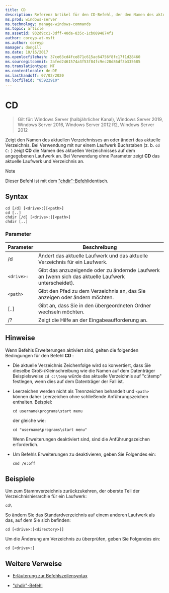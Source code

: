 ```yaml
---
title: CD
description: Referenz Artikel für den CD-Befehl, der den Namen des aktuellen Verzeichnisses anzeigt oder ändert.
ms.prod: windows-server
ms.technology: manage-windows-commands
ms.topic: article
ms.assetid: 932d9cc1-3dff-40da-835c-1cb0894874f1
author: coreyp-at-msft
ms.author: coreyp
manager: dongill
ms.date: 10/16/2017
ms.openlocfilehash: 37ce63cd4fce871c615ac64756f8fc17f1d28460
ms.sourcegitcommit: 2afed2461574a3f53f84fc9ec28d86df3b335685
ms.translationtype: MT
ms.contentlocale: de-DE
ms.lasthandoff: 07/02/2020
ms.locfileid: "85922910"
---
```

# <a name="cd"></a>CD

> Gilt für: Windows Server (halbjährlicher Kanal), Windows Server 2019, Windows Server 2016, Windows Server 2012 R2, Windows Server 2012

Zeigt den Namen des aktuellen Verzeichnisses an oder ändert das aktuelle Verzeichnis. Bei Verwendung mit nur einem Laufwerk Buchstaben (z. b. `cd C:` ) zeigt **CD** die Namen des aktuellen Verzeichnisses auf dem angegebenen Laufwerk an. Bei Verwendung ohne Parameter zeigt **CD** das aktuelle Laufwerk und Verzeichnis an.

> [!NOTE]
> Dieser Befehl ist mit dem ["chdir"-Befehl](chdir.md)identisch.

## <a name="syntax"></a>Syntax

```
cd [/d] [<drive>:][<path>]
cd [..]
chdir [/d] [<drive>:][<path>]
chdir [..]
```

### <a name="parameters"></a>Parameter

| Parameter | Beschreibung |
| --------- | ----------- |
| /d | Ändert das aktuelle Laufwerk und das aktuelle Verzeichnis für ein Laufwerk. |
| `<drive>:` | Gibt das anzuzeigende oder zu ändernde Laufwerk an (wenn sich das aktuelle Laufwerk unterscheidet). |
| `<path>` | Gibt den Pfad zu dem Verzeichnis an, das Sie anzeigen oder ändern möchten. |
| [..] | Gibt an, dass Sie in den übergeordneten Ordner wechseln möchten. |
| /? | Zeigt die Hilfe an der Eingabeaufforderung an. |

## <a name="remarks"></a>Hinweise

Wenn Befehls Erweiterungen aktiviert sind, gelten die folgenden Bedingungen für den Befehl **CD** :

- Die aktuelle Verzeichnis Zeichenfolge wird so konvertiert, dass Sie dieselbe Groß-/Kleinschreibung wie die Namen auf dem Datenträger Beispielsweise `cd c:\temp` würde das aktuelle Verzeichnis auf "c:\temp" festlegen, wenn dies auf dem Datenträger der Fall ist.

- Leerzeichen werden nicht als Trennzeichen behandelt und `<path>` können daher Leerzeichen ohne schließende Anführungszeichen enthalten. Beispiel:

  ```
  cd username\programs\start menu
  ```

  der gleiche wie:

  ```
  cd "username\programs\start menu"
  ```

  Wenn Erweiterungen deaktiviert sind, sind die Anführungszeichen erforderlich.

- Um Befehls Erweiterungen zu deaktivieren, geben Sie Folgendes ein:

  ```
  cmd /e:off
  ```

## <a name="examples"></a>Beispiele

Um zum Stammverzeichnis zurückzukehren, der oberste Teil der Verzeichnishierarchie für ein Laufwerk:

```
cd\
```

So ändern Sie das Standardverzeichnis auf einem anderen Laufwerk als das, auf dem Sie sich befinden:

```
cd [<drive>:[<directory>]]
```

Um die Änderung am Verzeichnis zu überprüfen, geben Sie Folgendes ein:

```
cd [<drive>:]
```

## <a name="additional-references"></a>Weitere Verweise

- [Erläuterung zur Befehlszeilensyntax](command-line-syntax-key.md)

- ["chdir"-Befehl](chdir.md)
